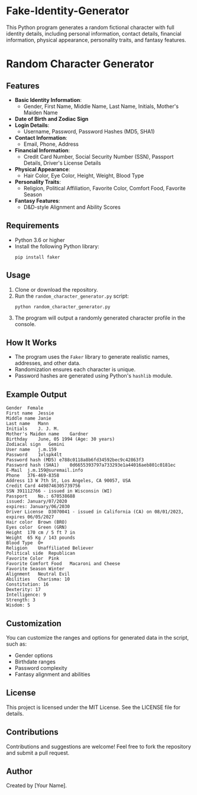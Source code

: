 # Fake-Identity-Generator
This Python program generates a random fictional character with full identity details, including personal information, contact details, financial information, physical appearance, personality traits, and fantasy features.
# Random Character Generator

## Features
- **Basic Identity Information**:
  - Gender, First Name, Middle Name, Last Name, Initials, Mother's Maiden Name
- **Date of Birth and Zodiac Sign**
- **Login Details**:
  - Username, Password, Password Hashes (MD5, SHA1)
- **Contact Information**:
  - Email, Phone, Address
- **Financial Information**:
  - Credit Card Number, Social Security Number (SSN), Passport Details, Driver's License Details
- **Physical Appearance**:
  - Hair Color, Eye Color, Height, Weight, Blood Type
- **Personality Traits**:
  - Religion, Political Affiliation, Favorite Color, Comfort Food, Favorite Season
- **Fantasy Features**:
  - D&D-style Alignment and Ability Scores

## Requirements
- Python 3.6 or higher
- Install the following Python library:
  ```
  pip install faker
  ```

## Usage
1. Clone or download the repository.
2. Run the `random_character_generator.py` script:
   ```
   python random_character_generator.py
   ```
3. The program will output a randomly generated character profile in the console.

## How It Works
- The program uses the `Faker` library to generate realistic names, addresses, and other data.
- Randomization ensures each character is unique.
- Password hashes are generated using Python's `hashlib` module.

## Example Output
```
Gender	Female
First name	Jessie
Middle name	Janie
Last name	Mann
Initials	J. J. M.
Mother's Maiden name	Gardner
Birthday	June, 05 1994 (Age: 30 years)
Zodiacal sign	Gemini
User name	j.m.159
Password	1vlspk4lt
Password hash (MD5)	e788c0118a8b6fd34592bec9c42863f3
Password hash (SHA1)	0d6655393797a733293e1a44016aeb801c0181ec
E-Mail	j.m.159@suremail.info
Phone	376-469-8358
Address	13 W 7th St, Los Angeles, CA 90057, USA
Credit Card	4498746305739756
SSN	391112766 - issued in Wisconsin (WI)
Passport	No.: 670538688
issued: January/07/2020
expires: January/06/2030
Driver License	D3070041 - issued in California (CA) on 08/01/2023, expires 06/05/2027
Hair color	Brown (BRO)
Eyes color	Green (GRN)
Height	170 cm / 5 ft 7 in
Weight	65 Kg / 143 pounds
Blood Type	O+
Religion	Unaffiliated Believer
Political side	Republican
Favorite Color	Pink
Favorite Comfort Food	Macaroni and Cheese
Favorite Season	Winter
Alignment	Neutral Evil
Abilities 	Charisma: 10
Constitution: 16
Dexterity: 17
Intelligence: 9
Strength: 3
Wisdom: 5
```

## Customization
You can customize the ranges and options for generated data in the script, such as:
- Gender options
- Birthdate ranges
- Password complexity
- Fantasy alignment and abilities

## License
This project is licensed under the MIT License. See the LICENSE file for details.

## Contributions
Contributions and suggestions are welcome! Feel free to fork the repository and submit a pull request.

## Author
Created by [Your Name].

